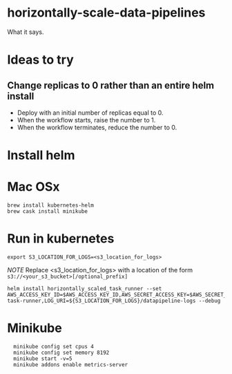 # horizontally-scale-data-pipelines
What it says.

# Ideas to try
## Change replicas to 0 rather than an entire helm install
* Deploy with an initial number of replicas equal to 0.
* When the workflow starts, raise the number to 1.
* When the workflow terminates, reduce the number to 0.

# Install helm
# Mac OSx

    brew install kubernetes-helm
    brew cask install minikube

# Run in kubernetes
    export S3_LOCATION_FOR_LOGS=<s3_location_for_logs>

*NOTE* Replace <s3_location_for_logs> with a location of the form ```s3://<your_s3_bucket>[/optional_prefix]```


    helm install horizontally_scaled_task_runner --set AWS_ACCESS_KEY_ID=$AWS_ACCESS_KEY_ID,AWS_SECRET_ACCESS_KEY=$AWS_SECRET_ACCESS_KEY,AWS_SESSION_TOKEN=$AWS_SESSION_TOKEN,WORKER_GROUP=scaled-task-runner,LOG_URI=${S3_LOCATION_FOR_LOGS}/datapipeline-logs --debug


# Minikube

      minikube config set cpus 4
      minikube config set memory 8192
      minikube start -v=5
      minikube addons enable metrics-server
